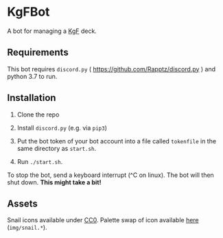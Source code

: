 # KgFBot

A bot for managing a [KgF](https://gitlab.com/LordKorea/KgF/) deck.

## Requirements

This bot requires `discord.py` ( https://github.com/Rapptz/discord.py ) and
python 3.7 to run.

## Installation

1. Clone the repo

2. Install `discord.py` (e.g. via `pip3`)

3. Put the bot token of your bot account into a file called `tokenfile` in the
same directory as `start.sh`.

4. Run `./start.sh`.

To stop the bot, send a keyboard interrupt (^C on linux). The bot will then shut
down. **This might take a bit!**

## Assets

Snail icons available under [CC0](https://creativecommons.org/publicdomain/zero/1.0/). Palette swap of icon available [here](https://publicdomainvectors.org/en/free-clipart/Simple-snail/67150.html) (`img/snail.*`).
